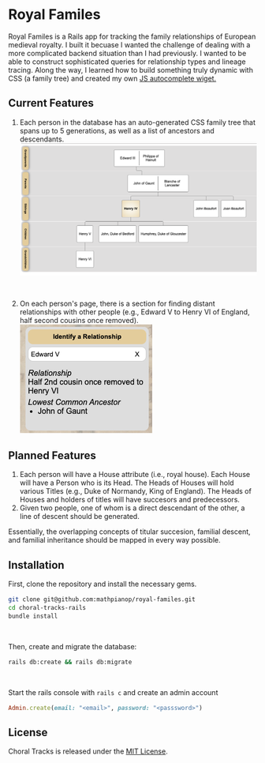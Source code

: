 # Royal Familes
Royal Familes is a Rails app for tracking the family relationships of European medieval royalty. I built it becuase I wanted the challenge of dealing with a more complicated backend situation than I had previously. I wanted to be able to construct sophisticated queries for relationship types and lineage tracing. Along the way, I learned how to build something truly dynamic with CSS (a family tree) and created my own [JS autocomplete wiget.](https://github.com/mathpianop/autocomplete-select)
## Current Features
1. Each person in the database has an auto-generated CSS family tree that spans up to 5 generations, as well as a list of ancestors and descendants.
![Family Tree Example](readme-images/family-tree.png)

<br>

2. On each person's page, there is a section for finding distant relationships with other people (e.g., Edward V to Henry VI of England, half second cousins once removed).
![Relationship Widget](readme-images/relationship.png)

## Planned Features

1. Each person will have a House attribute (i.e., royal house). Each House will have a Person who is its Head. The Heads of Houses will hold various Titles (e.g., Duke of Normandy, King of England). The Heads of Houses and holders of titles will have succesors and predecessors.
2. Given two people, one of whom is a direct descendant of the other, a line of descent should be generated.

Essentially, the overlapping concepts of titular succesion, familial descent, and familial inheritance should be mapped in every way possible.

## Installation

First, clone the repository and install the necessary gems.

```bash
git clone git@github.com:mathpianop/royal-familes.git
cd choral-tracks-rails
bundle install
```
<br>

Then, create and migrate the database:

```bash
rails db:create && rails db:migrate
```
<br>

Start the rails console with `rails c` and create an admin account

```ruby
Admin.create(email: "<email>", password: "<passsword>")
```



## License

Choral Tracks is released under the [MIT License](https://opensource.org/licenses/MIT).